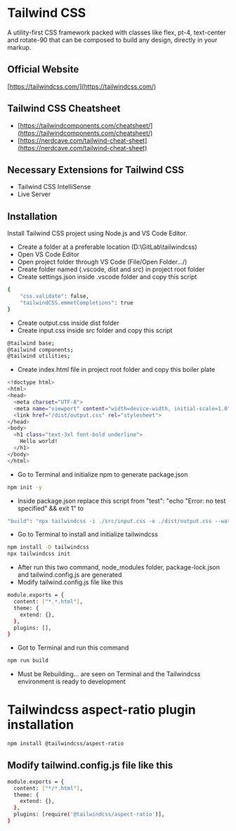 
# Tailwind CSS

A utility-first CSS framework packed with classes like flex, pt-4, text-center and rotate-90 that can be composed to build any design, directly in your markup.



## Official Website

[https://tailwindcss.com/](https://tailwindcss.com/)

## Tailwind CSS Cheatsheet

- [https://tailwindcomponents.com/cheatsheet/](https://tailwindcomponents.com/cheatsheet/)
- [https://nerdcave.com/tailwind-cheat-sheet](https://nerdcave.com/tailwind-cheat-sheet)






## Necessary Extensions for Tailwind CSS
- Tailwind CSS IntelliSense
- Live Server

## Installation

Install Tailwind CSS project using Node.js and VS Code Editor.

- Create a folder at a preferable location (D:\GitLab\tailwindcss)
- Open VS Code Editor
- Open project folder through VS Code (File/Open Folder.../)
- Create folder named (.vscode, dist and src) in project root folder
- Create settings.json inside .vscode folder and copy this script
```bash
{
    "css.validate": false,
    "tailwindCSS.emmetCompletions": true
}
```
- Create output.css inside dist folder
- Create input.css inside src folder and copy this script
```bash
@tailwind base;
@tailwind components;
@tailwind utilities;
```
- Create index.html file in project root folder and copy this boiler plate
```bash
<!doctype html>
<html>
<head>
  <meta charset="UTF-8">
  <meta name="viewport" content="width=device-width, initial-scale=1.0">
  <link href="/dist/output.css" rel="stylesheet">
</head>
<body>
  <h1 class="text-3xl font-bold underline">
    Hello world!
  </h1>
</body>
</html>
```
- Go to Terminal and initialize npm to generate package.json
```bash
npm init -y
```
- Inside package.json replace this script from "test": "echo \"Error: no test specified\" && exit 1" to
```bash
"build": "npx tailwindcss -i ./src/input.css -o ./dist/output.css --watch"
```
- Go to Terminal to install and initialize tailwindcss
```bash
npm install -D tailwindcss
npx tailwindcss init
```
- After run this two command, node_modules folder, package-lock.json and tailwind.config.js are generated
- Modify tailwind.config.js file like this
```bash
module.exports = {
  content: ["*.*.html"],
  theme: {
    extend: {},
  },
  plugins: [],
}
```
- Got to Terminal and run this command
```bash
npm run build
```
- Must be Rebuilding... are seen on Terminal and the Tailwindcss environment is ready to development

# Tailwindcss aspect-ratio plugin installation
```bash
npm install @tailwindcss/aspect-ratio
```
## Modify tailwind.config.js file like this
```bash
module.exports = {
  content: ["*/*.html"],
  theme: {
    extend: {},
  },
  plugins: [require('@tailwindcss/aspect-ratio')],
}
```